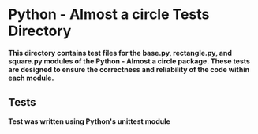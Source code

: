 # Python - Almost a circle Tests Directory


**This directory contains test files for the base.py, rectangle.py, and square.py modules of the  Python - Almost a circle package.
These tests are designed to ensure the correctness and reliability of the code within each module.**


## Tests

**Test was written using Python's unittest module**
